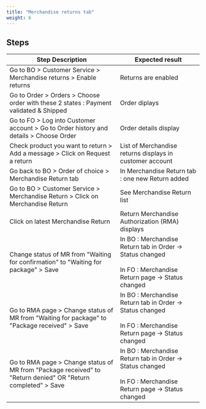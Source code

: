 ```yaml
---
title: "Merchandise returns tab"
weight: 6
---
```

## Steps
| Step Description | Expected result |
| ----- | ----- |
| Go to BO > Customer Service > Merchandise returns > Enable returns | Returns are enabled |
| Go to Order > Orders > Choose order with these 2 states : Payment validated & Shipped | Order diplays |
| Go to FO > Log into Customer account > Go to Order history and details > Choose Order | Order details display |
| Check product you want to return > Add a message > Click on Request a return | List of Merchandise returns displays in customer account |
| Go back to BO > Order of choice > Merchandise Return tab | In Merchandise Return tab : one new Return added |
| Go to BO > Customer Service > Merchandise Return > Click on Merchandise Return | See Merchandise Return list |
| Click on latest Merchandise Return | Return Merchandise Authorization (RMA) displays |
| Change status of MR from "Waiting for confirmation" to "Waiting for package" > Save | In BO : Merchandise Return tab in Order -> Status changed<br><br>In FO : Merchandise Return page -> Status changed |
| Go to RMA page > Change status of MR from "Waiting for package" to "Package received" > Save | In BO : Merchandise Return tab in Order -> Status changed<br><br>In FO : Merchandise Return page -> Status changed |
| Go to RMA page > Change status of MR from "Package received" to "Return denied" OR "Return completed" > Save | In BO : Merchandise Return tab in Order -> Status changed<br><br>In FO : Merchandise Return page -> Status changed |
